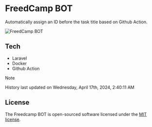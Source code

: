 # FreedCamp BOT

Automatically assign an ID before the task title based on Github Action.

![FreedCamp BOT](https://repository-images.githubusercontent.com/737932867/7d34798b-2680-471c-b089-a78a718d3d6a)

## Tech

- Laravel
- Docker
- Github Action

> [!NOTE]  
> History last updated on Wednesday, April 17th, 2024, 2:40:11 AM

## License

The Freedcamp BOT is open-sourced software licensed under the [MIT license](https://opensource.org/licenses/MIT).
